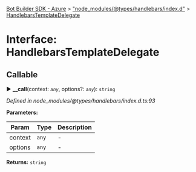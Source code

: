 [Bot Builder SDK - Azure](../README.md) > ["node_modules/@types/handlebars/index.d"](../modules/_node_modules__types_handlebars_index_d_.md) > [HandlebarsTemplateDelegate](../interfaces/_node_modules__types_handlebars_index_d_.handlebarstemplatedelegate.md)



# Interface: HandlebarsTemplateDelegate

## Callable
► **__call**(context: *`any`*, options?: *`any`*): `string`



*Defined in node_modules/@types/handlebars/index.d.ts:93*



**Parameters:**

| Param | Type | Description |
| ------ | ------ | ------ |
| context | `any`   |  - |
| options | `any`   |  - |





**Returns:** `string`





